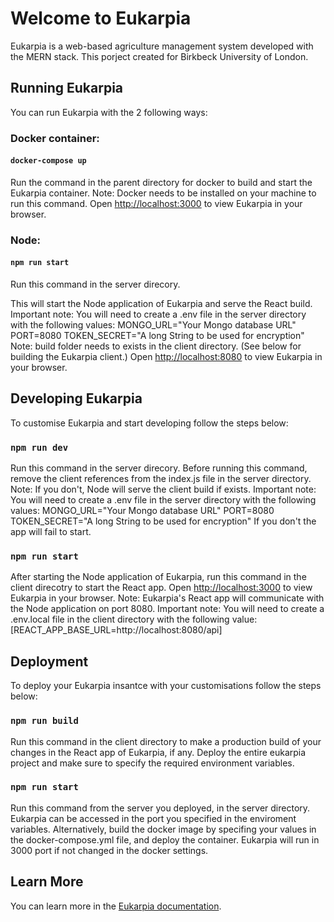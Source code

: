 # Welcome to Eukarpia

Eukarpia is a web-based agriculture management system developed with the MERN stack.
This porject created for Birkbeck University of London.

## Running Eukarpia

You can run Eukarpia with the 2 following ways:

### Docker container:

#### `docker-compose up`

Run the command in the parent directory for docker to build and start the Eukarpia container.
Note: Docker needs to be installed on your machine to run this command.
Open [http://localhost:3000](http://localhost:3000) to view Eukarpia in your browser.

### Node:

#### `npm run start`

Run this command in the server direcory.

This will start the Node application of Eukarpia and serve the React build.
Important note: You will need to create a .env file in the server directory with the following values:
MONGO_URL="Your Mongo database URL"
PORT=8080
TOKEN_SECRET="A long String to be used for encryption"
Note: build folder needs to exists in the client directory. (See below for building the Eukarpia client.)
Open [http://localhost:8080](http://localhost:8080) to view Eukarpia in your browser.

## Developing Eukarpia

To customise Eukarpia and start developing follow the steps below:

### `npm run dev`

Run this command in the server direcory.
Before running this command, remove the client references from the index.js file in the server directory.
Note: If you don't, Node will serve the client build if exists.
Important note: You will need to create a .env file in the server directory with the following values:
MONGO_URL="Your Mongo database URL"
PORT=8080
TOKEN_SECRET="A long String to be used for encryption"
If you don't the app will fail to start.

### `npm run start`

After starting the Node application of Eukarpia, run this command in the client direcotry to start the React app.
Open [http://localhost:3000](http://localhost:3000) to view Eukarpia in your browser.
Note: Eukarpia's React app will communicate with the Node application on port 8080.
Important note: You will need to create a .env.local file in the client directory with the following value:
[REACT_APP_BASE_URL=http://localhost:8080/api]

## Deployment

To deploy your Eukarpia insantce with your customisations follow the steps below:

### `npm run build`

Run this command in the client directory to make a production build of your changes in the React app of Eukarpia, if any.
Deploy the entire eukarpia project and make sure to specify the required environment variables.

### `npm run start`

Run this command from the server you deployed, in the server directory. Eukarpia can be accessed in the port you specified in the enviroment variables.
Alternatively, build the docker image by specifing your values in the docker-compose.yml file, and deploy the container.
Eukarpia will run in 3000 port if not changed in the docker settings.

## Learn More

You can learn more in the [Eukarpia documentation](https://bump.sh/vropodev/doc/eukarpia).
